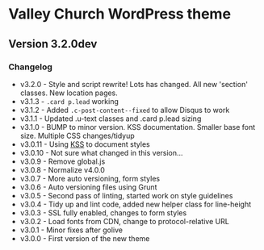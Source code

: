 # Valley Church WordPress theme
## Version 3.2.0dev

### Changelog
* v3.2.0 - Style and script rewrite! Lots has changed. All new 'section' classes. New location pages.
* v3.1.3 - `.card p.lead` working
* v3.1.2 - Added `.c-post-content--fixed` to allow Disqus to work
* v3.1.1 - Updated .u-text classes and .card p.lead sizing
* v3.1.0 - BUMP to minor version. KSS documentation. Smaller base font size. Multiple CSS changes/tidyup
* v3.0.11 - Using [KSS](https://github.com/kss-node/grunt-kss) to document styles
* v3.0.10 - Not sure what changed in this version...
* v3.0.9 - Remove global.js
* v3.0.8 - Normalize v4.0.0
* v3.0.7 - More auto versioning, form styles
* v3.0.6 - Auto versioning files using Grunt
* v3.0.5 - Second pass of linting, started work on style guidelines
* v3.0.4 - Tidy up and lint code, added new helper class for line-height
* v3.0.3 - SSL fully enabled, changes to form styles
* v3.0.2 - Load fonts from CDN, change to protocol-relative URL
* v3.0.1 - Minor fixes after golive
* v3.0.0 - First version of the new theme
